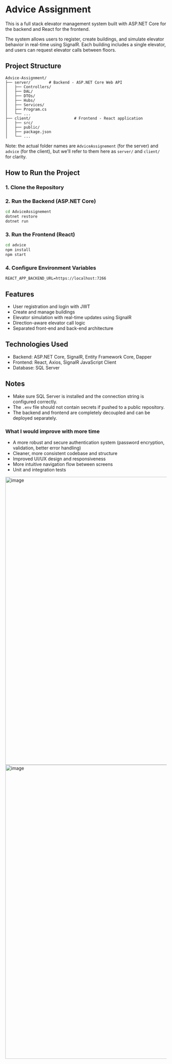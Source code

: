 # Advice Assignment

This is a full stack elevator management system built with ASP.NET Core for the backend and React for the frontend.

The system allows users to register, create buildings, and simulate elevator behavior in real-time using SignalR. Each building includes a single elevator, and users can request elevator calls between floors.

## Project Structure

```
Advice-Assignment/
├── server/        # Backend - ASP.NET Core Web API
│   ├── Controllers/
│   ├── DAL/
│   ├── DTOs/
│   ├── Hubs/
│   ├── Services/
│   ├── Program.cs
│   └── ...
├── client/                   # Frontend - React application
│   ├── src/
│   ├── public/
│   ├── package.json
│   └── ...
```

Note: the actual folder names are `AdviceAssignement` (for the server) and `advice` (for the client), but we'll refer to them here as `server/` and `client/` for clarity.

## How to Run the Project

### 1. Clone the Repository

### 2. Run the Backend (ASP.NET Core)

```bash
cd AdviceAssignement
dotnet restore
dotnet run
```

### 3. Run the Frontend (React)

```bash
cd advice
npm install
npm start
```

### 4. Configure Environment Variables

```
REACT_APP_BACKEND_URL=https://localhost:7266
```

## Features

- User registration and login with JWT
- Create and manage buildings
- Elevator simulation with real-time updates using SignalR
- Direction-aware elevator call logic
- Separated front-end and back-end architecture

## Technologies Used

- Backend: ASP.NET Core, SignalR, Entity Framework Core, Dapper
- Frontend: React, Axios, SignalR JavaScript Client
- Database: SQL Server

## Notes

- Make sure SQL Server is installed and the connection string is configured correctly.
- The `.env` file should not contain secrets if pushed to a public repository.
- The backend and frontend are completely decoupled and can be deployed separately.

### What I would improve with more time

- A more robust and secure authentication system (password encryption, validation, better error handling)
- Cleaner, more consistent codebase and structure
- Improved UI/UX design and responsiveness
- More intuitive navigation flow between screens
- Unit and integration tests


<img width="1851" height="898" alt="image" src="https://github.com/user-attachments/assets/4810c2ab-6742-4265-87ab-eb2f45a69d6a" />

<img width="1829" height="917" alt="image" src="https://github.com/user-attachments/assets/b8eeffaa-db73-44ad-a31c-ef84fb812552" />
